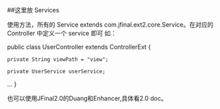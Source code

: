 ##这里放 Services

使用方法，所有的 Service extends com.jfinal.ext2.core.Service。在对应的 Controller 中定义一个 service 即可
如：

public class UserController extends ControllerExt {
	
	private String viewPath = "view";
	
	private UserService userService;
...
}


也可以使用JFinal2.0的Duang和Enhancer,具体看2.0 doc。